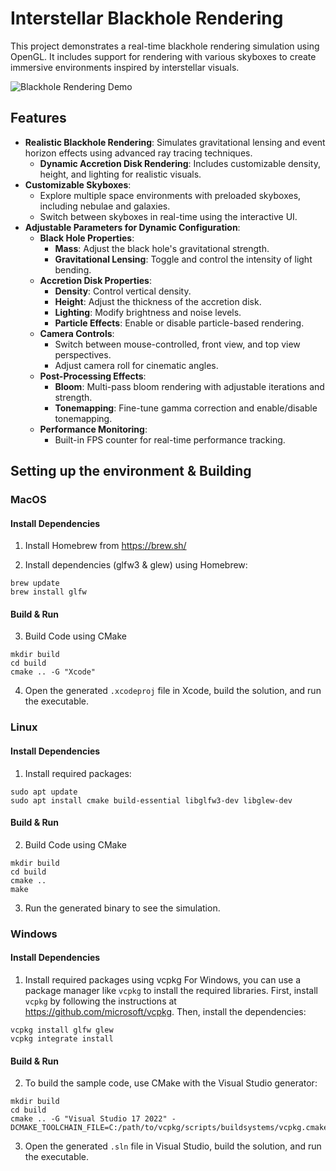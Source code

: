 # Interstellar Blackhole Rendering

This project demonstrates a real-time blackhole rendering simulation using OpenGL. It includes support for rendering with various skyboxes to create immersive environments inspired by interstellar visuals.

![Blackhole Rendering Demo](/docs/recording.gif)

## Features

- **Realistic Blackhole Rendering**: Simulates gravitational lensing and event horizon effects using advanced ray tracing techniques.
    - **Dynamic Accretion Disk Rendering**: Includes customizable density, height, and lighting for realistic visuals.
- **Customizable Skyboxes**:
    - Explore multiple space environments with preloaded skyboxes, including nebulae and galaxies.
    - Switch between skyboxes in real-time using the interactive UI.
- **Adjustable Parameters for Dynamic Configuration**:
    - **Black Hole Properties**:
        - **Mass**: Adjust the black hole's gravitational strength.
        - **Gravitational Lensing**: Toggle and control the intensity of light bending.
    - **Accretion Disk Properties**:
        - **Density**: Control vertical density.
        - **Height**: Adjust the thickness of the accretion disk.
        - **Lighting**: Modify brightness and noise levels.
        - **Particle Effects**: Enable or disable particle-based rendering.
    - **Camera Controls**:
        - Switch between mouse-controlled, front view, and top view perspectives.
        - Adjust camera roll for cinematic angles.
    - **Post-Processing Effects**:
        - **Bloom**: Multi-pass bloom rendering with adjustable iterations and strength.
        - **Tonemapping**: Fine-tune gamma correction and enable/disable tonemapping.
    - **Performance Monitoring**:
        - Built-in FPS counter for real-time performance tracking.

## Setting up the environment & Building 

### MacOS

#### Install Dependencies
1. Install Homebrew from https://brew.sh/

2. Install dependencies (glfw3 & glew) using Homebrew:
```
brew update
brew install glfw
```

#### Build & Run
3. Build Code using CMake
```
mkdir build
cd build
cmake .. -G "Xcode"
```

4. Open the generated `.xcodeproj` file in Xcode, build the solution, and run the executable.

### Linux

#### Install Dependencies

1. Install required packages:
```
sudo apt update
sudo apt install cmake build-essential libglfw3-dev libglew-dev
```

#### Build & Run

2. Build Code using CMake
```
mkdir build
cd build
cmake ..
make
```

3. Run the generated binary to see the simulation.

### Windows

#### Install Dependencies
1. Install required packages using vcpkg
For Windows, you can use a package manager like `vcpkg` to install the required libraries. First, install `vcpkg` by following the instructions at https://github.com/microsoft/vcpkg. Then, install the dependencies:

```
vcpkg install glfw glew
vcpkg integrate install
```

#### Build & Run

2. To build the sample code, use CMake with the Visual Studio generator:

```
mkdir build
cd build
cmake .. -G "Visual Studio 17 2022" -DCMAKE_TOOLCHAIN_FILE=C:/path/to/vcpkg/scripts/buildsystems/vcpkg.cmake
```

3. Open the generated `.sln` file in Visual Studio, build the solution, and run the executable.



